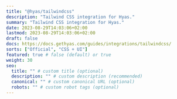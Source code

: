 ```yaml
---
title: "@hyas/tailwindcss"
description: "Tailwind CSS integration for Hyas."
summary: "Tailwind CSS integration for Hyas."
date: 2023-08-29T14:03:06+02:00
lastmod: 2023-08-29T14:03:06+02:00
draft: false
docs: https://docs.gethyas.com/guides/integrations/tailwindcss/
sorts: ["Official", "CSS + UI"]
featured: true # false (default) or true
weight: 30
seo:
  title: "" # custom title (optional)
  description: "" # custom description (recommended)
  canonical: "" # custom canonical URL (optional)
  robots: "" # custom robot tags (optional)
---
```

